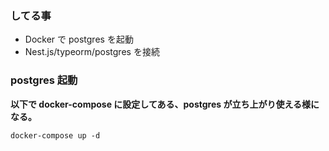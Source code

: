### してる事

- Docker で postgres を起動
- Nest.js/typeorm/postgres を接続

### postgres 起動

**以下で docker-compose に設定してある、postgres が立ち上がり使える様になる。**

```
docker-compose up -d
```
